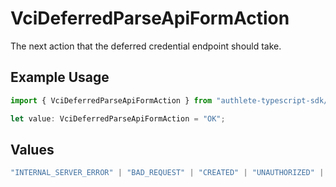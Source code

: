 # VciDeferredParseApiFormAction

The next action that the deferred credential endpoint should take.

## Example Usage

```typescript
import { VciDeferredParseApiFormAction } from "authlete-typescript-sdk/models/operations";

let value: VciDeferredParseApiFormAction = "OK";
```

## Values

```typescript
"INTERNAL_SERVER_ERROR" | "BAD_REQUEST" | "CREATED" | "UNAUTHORIZED" | "FORBIDDEN" | "JSON" | "JWT" | "OK"
```